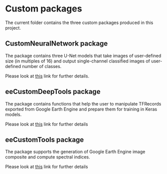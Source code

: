 # Custom packages
The current folder contains the three custom packages produced in this project.

## CustomNeuralNetwork package
The package contains three U-Net models that take images of user-defined size (in multiples of 16) and output single-channel classified images of user-defined number of classes. 

Please look at [this](https://github.com/davidelomeo/mangroves_deep_learning/tree/main/custom_packages/CustomNeuralNetworks) link for further details.

## eeCustomDeepTools package
The package contains functions that help the user to manipulate TFRecords exported from Google Earth Engine and prepare them for training in Keras models.

Please look at [this](https://github.com/davidelomeo/mangroves_deep_learning/tree/main/custom_packages/eeCustomDeepTools) link for further details

## eeCustomTools package
The package supports the generation of Google Earth Engine image composite and compute spectral indices.

Please look at [this](https://github.com/davidelomeo/mangroves_deep_learning/tree/main/custom_packages/eeCustomTools) link for further details
